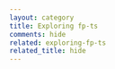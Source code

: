 ```yaml
---
layout: category
title: Exploring fp-ts
comments: hide
related: exploring-fp-ts
related_title: hide
---
```

